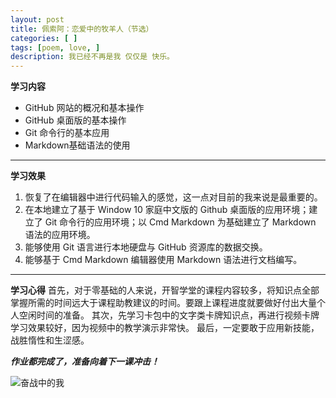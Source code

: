 ```yaml
---
layout: post
title: 佩索阿：恋爱中的牧羊人（节选） 
categories: [ ]
tags: [poem, love, ]
description: 我已经不再是我 仅仅是 快乐。
---
```

**学习内容**
* GitHub 网站的概况和基本操作
* GitHub 桌面版的基本操作
* Git 命令行的基本应用
* Markdown基础语法的使用

---
**学习效果**
1. 恢复了在编辑器中进行代码输入的感觉，这一点对目前的我来说是最重要的。
2. 在本地建立了基于 Window 10 家庭中文版的 Github 桌面版的应用环境；建立了 Git 命令行的应用环境；以 Cmd Markdown 为基础建立了 Markdown 语法的应用环境。
3. 能够使用 Git 语言进行本地硬盘与 GitHub 资源库的数据交换。
4. 能够基于 Cmd Markdown 编辑器使用 Markdown 语法进行文档编写。

---
**学习心得**
首先，对于零基础的人来说，开智学堂的课程内容较多，将知识点全部掌握所需的时间远大于课程助教建议的时间。要跟上课程进度就要做好付出大量个人空闲时间的准备。
其次，先学习卡包中的文字类卡牌知识点，再进行视频卡牌学习效果较好，因为视频中的教学演示非常快。
最后，一定要敢于应用新技能，战胜惰性和生涩感。

**_作业都完成了，准备向着下一课冲击！_**

![奋战中的我](http://pic.ffsky.net/images/2015/11/16/a85bdb3b004815fe59cb857c6ef53d83.md.jpg)




